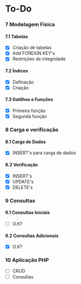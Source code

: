 # To-Do

### 7 Modelagem Física
#### 7.1 Tabelas
- [x] Criação de tabelas
- [x] Add FOREIGN KEY's
- [x] Restrições de integridade

#### 7.2 Índices
- [x] Definação
- [x] Criação

#### 7.3 Gatilhos e Funções
- [x] Primeira função
- [x] Segunda função

### 8 Carga e verificação
#### 8.1 Carga de Dados
- [x] INSERT's para carga de dados

#### 8.2 Verificação
- [x] INSERT's
- [x] UPDATE's
- [x] DELETE's

### 9 Consultas
#### 9.1 Consultas Iniciais
- [ ] O.K?

#### 9.2 Consultas Adicionais
- [x] O.K?

### 10 Aplicação PHP
- [ ] CRUD
- [ ] Consultas
